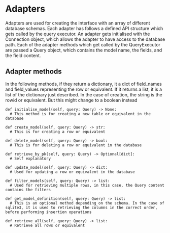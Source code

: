 # Adapters

Adapters are used for creating the interface with an array of different database schemas.
Each adapter has follows a defined API structure which gets called by the query executor.
An adapter gets initialised with the Connection object, which allows the adapter to have access to the database path.
Each of the adapter methods which get called by the QueryExecutor are passed a Query object, which contains the model name, the fields, and the field content.

## Adapter methods
In the following methods, if they return a dictionary, it a dict of field_names and field_values representing the row or equivalent.
If it returns a list, it is a list of the dictionary just described.
In the case of creation, the string is the rowid or equivalent. But this might change to a boolean instead

```
def initialise_model(self, query: Query) -> None:
  # This method is for creating a new table or equivalent in the database

def create_model(self, query: Query) -> str:
  # This is for creating a row or equivalent

def delete_model(self, query: Query) -> bool:
  # This is for deleting a row or equivalent in the database

def retrieve_by_pk(self, query: Query) -> Optional[dict]:
  # Self explanatory

def update_model(self, query: Query) -> dict:
  # Used for updating a row or equivalent in the database

def filter_models(self, query: Query) -> list:
  # Used for retrieving multiple rows, in this case, the Query content contains the filters

def get_model_definition(self, query: Query) -> list:
  # This is an optional method depending on the schema. In the case of sqlite3, it is used to retrieving the columns in the correct order, before performing insertion operations

def retrieve_all(self, query: Query) -> list:
  # Retrieve all rows or equivalent
```
